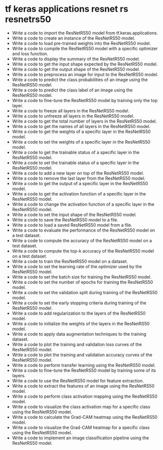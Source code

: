 # tf keras applications resnet rs resnetrs50

- Write a code to import the ResNetRS50 model from tf.keras.applications.
- Write a code to create an instance of the ResNetRS50 model.
- Write a code to load pre-trained weights into the ResNetRS50 model.
- Write a code to compile the ResNetRS50 model with a specific optimizer and loss function.
- Write a code to display the summary of the ResNetRS50 model.
- Write a code to get the input shape expected by the ResNetRS50 model.
- Write a code to get the output shape of the ResNetRS50 model.
- Write a code to preprocess an image for input to the ResNetRS50 model.
- Write a code to predict the class probabilities of an image using the ResNetRS50 model.
- Write a code to predict the class label of an image using the ResNetRS50 model.
- Write a code to fine-tune the ResNetRS50 model by training only the top layer.
- Write a code to freeze all layers in the ResNetRS50 model.
- Write a code to unfreeze all layers in the ResNetRS50 model.
- Write a code to get the total number of layers in the ResNetRS50 model.
- Write a code to get the names of all layers in the ResNetRS50 model.
- Write a code to get the weights of a specific layer in the ResNetRS50 model.
- Write a code to set the weights of a specific layer in the ResNetRS50 model.
- Write a code to get the trainable status of a specific layer in the ResNetRS50 model.
- Write a code to set the trainable status of a specific layer in the ResNetRS50 model.
- Write a code to add a new layer on top of the ResNetRS50 model.
- Write a code to remove the last layer from the ResNetRS50 model.
- Write a code to get the output of a specific layer in the ResNetRS50 model.
- Write a code to get the activation function of a specific layer in the ResNetRS50 model.
- Write a code to change the activation function of a specific layer in the ResNetRS50 model.
- Write a code to set the input shape of the ResNetRS50 model.
- Write a code to save the ResNetRS50 model to a file.
- Write a code to load a saved ResNetRS50 model from a file.
- Write a code to evaluate the performance of the ResNetRS50 model on a test dataset.
- Write a code to compute the accuracy of the ResNetRS50 model on a test dataset.
- Write a code to compute the top-k accuracy of the ResNetRS50 model on a test dataset.
- Write a code to train the ResNetRS50 model on a dataset.
- Write a code to set the learning rate of the optimizer used by the ResNetRS50 model.
- Write a code to set the batch size for training the ResNetRS50 model.
- Write a code to set the number of epochs for training the ResNetRS50 model.
- Write a code to set the validation split during training of the ResNetRS50 model.
- Write a code to set the early stopping criteria during training of the ResNetRS50 model.
- Write a code to add regularization to the layers of the ResNetRS50 model.
- Write a code to initialize the weights of the layers in the ResNetRS50 model.
- Write a code to apply data augmentation techniques to the training dataset.
- Write a code to plot the training and validation loss curves of the ResNetRS50 model.
- Write a code to plot the training and validation accuracy curves of the ResNetRS50 model.
- Write a code to perform transfer learning using the ResNetRS50 model.
- Write a code to fine-tune the ResNetRS50 model by training some of its layers.
- Write a code to use the ResNetRS50 model for feature extraction.
- Write a code to extract the features of an image using the ResNetRS50 model.
- Write a code to perform class activation mapping using the ResNetRS50 model.
- Write a code to visualize the class activation map for a specific class using the ResNetRS50 model.
- Write a code to calculate the Grad-CAM heatmap using the ResNetRS50 model.
- Write a code to visualize the Grad-CAM heatmap for a specific class using the ResNetRS50 model.
- Write a code to implement an image classification pipeline using the ResNetRS50 model.